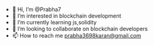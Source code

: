 - 👋 Hi, I’m @Prabha7
- 👀 I’m interested in blockchain development
- 🌱 I’m currently learning js,solidity
- 💞️ I’m looking to collaborate on blockchain developers
- 📫 How to reach me prabha3698karan@gmail.com

<!---
Prabha7/Prabha7 is a ✨ special ✨ repository because its `README.md` (this file) appears on your GitHub profile.
You can click the Preview link to take a look at your changes.
--->
